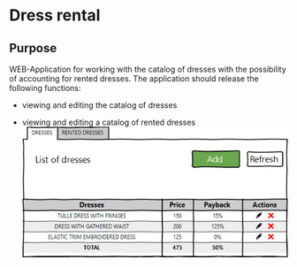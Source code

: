 # Dress rental
## Purpose

  WEB-Application for working with the catalog of dresses with the possibility of accounting for rented dresses.
  The application should release the following functions:
  * viewing and editing the catalog of dresses
  
  * viewing and editing a catalog of rented dresses
![Image alt](https://github.com/carpeat/Test/raw/master/documentation/dresses.png)
